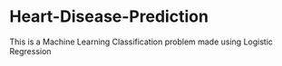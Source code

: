 # Heart-Disease-Prediction
This is a Machine Learning Classification problem made using Logistic Regression
